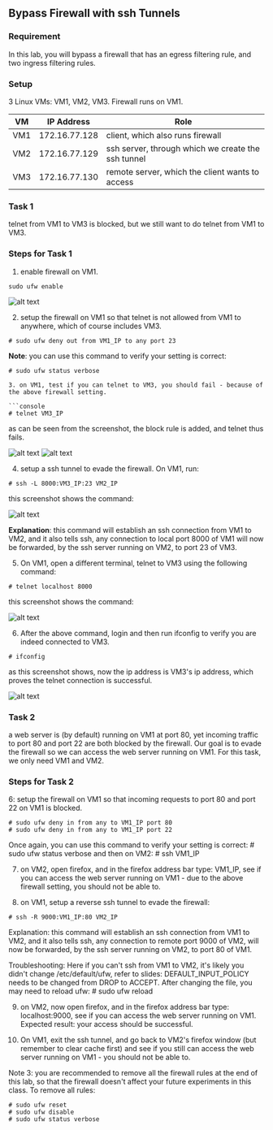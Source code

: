 ## Bypass Firewall with ssh Tunnels

### Requirement

In this lab, you will bypass a firewall that has an egress filtering rule, and two ingress filtering rules.

### Setup

3 Linux VMs: VM1, VM2, VM3. Firewall runs on VM1.

| VM  |  IP Address   |                  Role                                |
|-----|---------------|------------------------------------------------------|
| VM1 | 172.16.77.128 |  client, which also runs firewall                    |
| VM2 | 172.16.77.129 |  ssh server, through which we create the ssh tunnel  |
| VM3 | 172.16.77.130 |  remote server, which the client wants to access     |

### Task 1

telnet from VM1 to VM3 is blocked, but we still want to do telnet from VM1 to VM3.

### Steps for Task 1

1. enable firewall on VM1.

```console
sudo ufw enable
```

![alt text](lab-firewall-enable.png "enable firewall")

2. setup the firewall on VM1 so that telnet is not allowed from VM1 to anywhere, which of course includes VM3.

```console
# sudo ufw deny out from VM1_IP to any port 23
```

**Note**: you can use this command to verify your setting is correct:

```console
# sudo ufw status verbose

3. on VM1, test if you can telnet to VM3, you should fail - because of the above firewall setting.

```console
# telnet VM3_IP
```

as can be seen from the screenshot, the block rule is added, and telnet thus fails. 

![alt text](lab-firewall-telnet-trying.png "telnet trying")
![alt text](lab-firewall-telnet-fails.png "telnet fails")

4. setup a ssh tunnel to evade the firewall. On VM1, run:

```console
# ssh -L 8000:VM3_IP:23 VM2_IP
```

this screenshot shows the command:

![alt text](lab-firewall-ssh-tunnel.png "establish ssh tunnel")

**Explanation**: this command will establish an ssh connection from VM1 to VM2, and it also tells ssh, any connection to local port 8000 of VM1 will now be forwarded, by the ssh server running on VM2, to port 23 of VM3.

5. On VM1, open a different terminal, telnet to VM3 using the following command:

```console
# telnet localhost 8000
```

this screenshot shows the command:

![alt text](lab-firewall-telnet-localhost.png "telnet localhost")

6. After the above command, login and then run ifconfig to verify you are indeed connected to VM3.

```console
# ifconfig
```

as this screenshot shows, now the ip address is VM3's ip address, which proves the telnet connection is successful.

![alt text](lab-firewall-telnet-success.png "telnet success")

### Task 2

a web server is (by default) running on VM1 at port 80, yet incoming traffic to port 80 and port 22 are both blocked by the firewall. Our goal is to evade the firewall so we can access the web server running on VM1. For this task, we only need VM1 and VM2.

### Steps for Task 2

6: setup the firewall on VM1 so that incoming requests to port 80 and port 22 on VM1 is blocked.

```console
# sudo ufw deny in from any to VM1_IP port 80
# sudo ufw deny in from any to VM1_IP port 22
```

Once again, you can use this command to verify your setting is correct: # sudo ufw status verbose and then on VM2:  # ssh VM1_IP

7. on VM2, open firefox, and in the firefox address bar type: VM1_IP, see if you can access the web server running on VM1 - due to the above firewall setting, you should not be able to.

8. on VM1, setup a reverse ssh tunnel to evade the firewall:

```console
# ssh -R 9000:VM1_IP:80 VM2_IP
```

Explanation: this command will establish an ssh connection from VM1 to VM2, and it also tells ssh, any connection to remote port 9000 of VM2, will now be forwarded, by the ssh server running on VM2, to port 80 of VM1.

Troubleshooting: Here if you can't ssh from VM1 to VM2, it's likely you didn't change /etc/default/ufw, refer to slides: DEFAULT_INPUT_POLICY needs to be changed from DROP to ACCEPT. After changing the file, you may need to reload ufw: # sudo ufw reload

9. on VM2, now open firefox, and in the firefox address bar type: localhost:9000, see if you can access the web server running on VM1. Expected result: your access should be successful.

10. On VM1, exit the ssh tunnel, and go back to VM2's firefox window (but remember to clear cache first) and see if you still can access the web server running on VM1 - you should not be able to.

Note 3: you are recommended to remove all the firewall rules at the end of this lab, so that the firewall doesn't affect your future experiments in this class. To remove all rules:

```console
# sudo ufw reset
# sudo ufw disable
# sudo ufw status verbose
```
